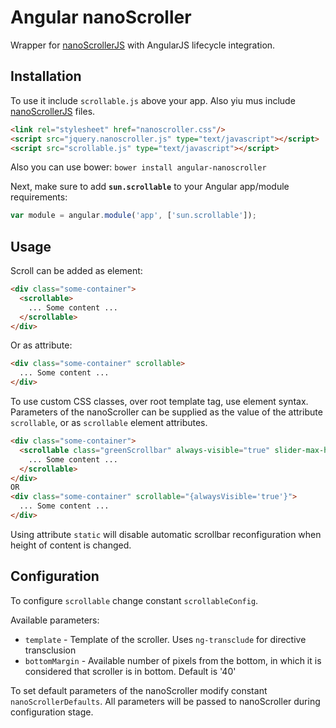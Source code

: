 # Angular nanoScroller

Wrapper for [nanoScrollerJS](http://jamesflorentino.github.io/nanoScrollerJS/)
with AngularJS lifecycle integration.

## Installation

To use it include `scrollable.js` above your app.
Also yiu mus include [nanoScrollerJS](http://jamesflorentino.github.io/nanoScrollerJS/) files.
```html
<link rel="stylesheet" href="nanoscroller.css"/>
<script src="jquery.nanoscroller.js" type="text/javascript"></script>
<script src="scrollable.js" type="text/javascript"></script>
```

Also you can use bower:
`bower install angular-nanoscroller`

Next, make sure to add **`sun.scrollable`** to your Angular app/module requirements:
```javascript
var module = angular.module('app', ['sun.scrollable']);
```

## Usage

Scroll can be added as element:
```html
<div class="some-container">
  <scrollable>
    ... Some content ...
  </scrollable>
</div>
```

Or as attribute:
```html
<div class="some-container" scrollable>
  ... Some content ...
</div>
```

To use custom CSS classes, over root template tag, use element syntax.
Parameters of the nanoScroller can be supplied as the value of the attribute `scrollable`,
or as `scrollable` element attributes.
```html
<div class="some-container">
  <scrollable class="greenScrollbar" always-visible="true" slider-max-height="200">
    ... Some content ...
  </scrollable>
</div>
OR
<div class="some-container" scrollable="{alwaysVisible='true'}">
  ... Some content ...
</div>
```

Using attribute `static` will disable automatic scrollbar reconfiguration
when height of content is changed.

## Configuration
To configure `scrollable` change constant `scrollableConfig`.

Available parameters:
* `template` - Template of the scroller. Uses `ng-transclude` for directive transclusion
* `bottomMargin` -  Available number of pixels from the bottom,
in which it is considered that scroller is in bottom. Default is '40'

To set default parameters of the nanoScroller modify constant `nanoScrollerDefaults`.
All parameters will be passed to nanoScroller during configuration stage.


